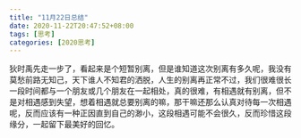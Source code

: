 ```yaml
---
title: "11月22日总结"
date: 2020-11-22T20:47:52+08:00
tags: [思考]
categories: [2020思考]
---
```


狄时禹先走一步了，看起来是个短暂别离，但是谁知道这次别离有多久呢，我没有莫愁前路无知己，天下谁人不知君的洒脱，人生的别离再正常不过，我们很难很长一段时间都与一个朋友或几个朋友在一起相处，真的很难，有相遇就有别离，但不是对相遇感到失望，想着相遇就总要别离的嘛，那干嘛还那么认真对待每一次相遇呢，反而应该有一种正因直到自己的渺小，这段相遇可能不会很久，反而珍惜这段缘分，一起留下最美好的回忆。